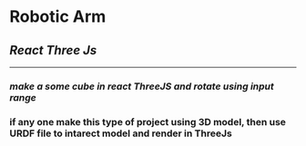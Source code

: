 # __Robotic Arm__
## _React Three Js_

<hr/>

### _make a some cube in react __ThreeJS__ and rotate using input range_
### __if any one make this type of project using 3D model, then use URDF file to intarect model and render in ThreeJs__
